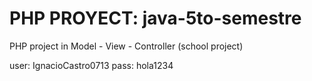 # PHP PROYECT: java-5to-semestre
PHP project in Model - View - Controller (school project)

user: IgnacioCastro0713
pass: hola1234
